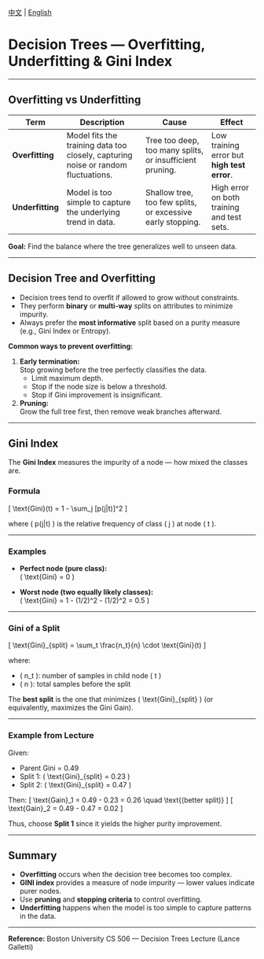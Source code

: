 [中文](./DecisionTreeCn.md) |
[English](./DecisionTreeEn.md)
# Decision Trees — Overfitting, Underfitting & Gini Index

---

## Overfitting vs Underfitting

| Term | Description | Cause | Effect |
|------|--------------|--------|--------|
| **Overfitting** | Model fits the training data too closely, capturing noise or random fluctuations. | Tree too deep, too many splits, or insufficient pruning. | Low training error but **high test error**. |
| **Underfitting** | Model is too simple to capture the underlying trend in data. | Shallow tree, too few splits, or excessive early stopping. | High error on both training and test sets. |

**Goal:** Find the balance where the tree generalizes well to unseen data.

---

## Decision Tree and Overfitting

- Decision trees tend to overfit if allowed to grow without constraints.  
- They perform **binary** or **multi-way** splits on attributes to minimize impurity.  
- Always prefer the **most informative** split based on a purity measure (e.g., Gini Index or Entropy).

**Common ways to prevent overfitting:**
1. **Early termination:**  
   Stop growing before the tree perfectly classifies the data.  
   - Limit maximum depth.  
   - Stop if the node size is below a threshold.  
   - Stop if Gini improvement is insignificant.
2. **Pruning:**  
   Grow the full tree first, then remove weak branches afterward.

---

## Gini Index

The **Gini Index** measures the impurity of a node — how mixed the classes are.

### Formula

\[
\text{Gini}(t) = 1 - \sum_j [p(j|t)]^2
\]

where \( p(j|t) \) is the relative frequency of class \( j \) at node \( t \).

---

### Examples

- **Perfect node (pure class):**  
  \( \text{Gini} = 0 \)

- **Worst node (two equally likely classes):**  
  \( \text{Gini} = 1 - (1/2)^2 - (1/2)^2 = 0.5 \)

---

### Gini of a Split

\[
\text{Gini}_{split} = \sum_t \frac{n_t}{n} \cdot \text{Gini}(t)
\]

where:
- \( n_t \): number of samples in child node \( t \)
- \( n \): total samples before the split

The **best split** is the one that minimizes \( \text{Gini}_{split} \) (or equivalently, maximizes the Gini Gain).

---

### Example from Lecture

Given:
- Parent Gini = 0.49  
- Split 1: \( \text{Gini}_{split} = 0.23 \)
- Split 2: \( \text{Gini}_{split} = 0.47 \)

Then:
\[
\text{Gain}_1 = 0.49 - 0.23 = 0.26 \quad \text{(better split)}
\]
\[
\text{Gain}_2 = 0.49 - 0.47 = 0.02
\]

Thus, choose **Split 1** since it yields the higher purity improvement.

---

## Summary

- **Overfitting** occurs when the decision tree becomes too complex.  
- **GINI index** provides a measure of node impurity — lower values indicate purer nodes.  
- Use **pruning** and **stopping criteria** to control overfitting.  
- **Underfitting** happens when the model is too simple to capture patterns in the data.

---

**Reference:** Boston University CS 506 — Decision Trees Lecture (Lance Galletti)
